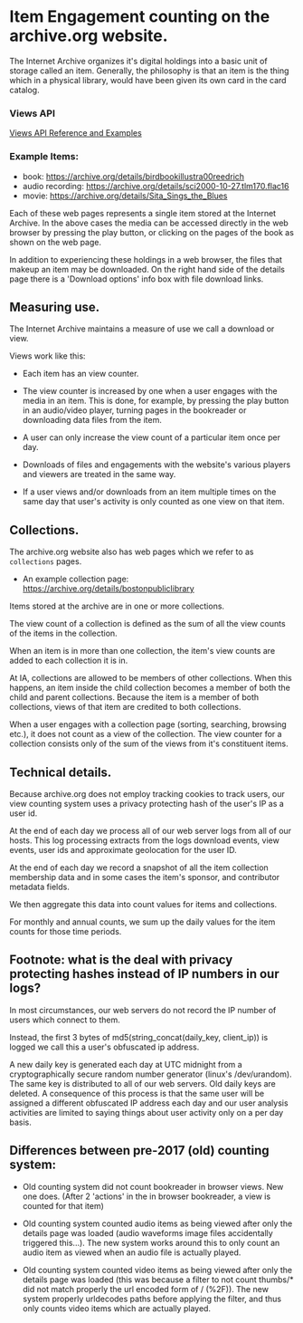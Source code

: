 
# Item Engagement counting on the archive.org website.

The Internet Archive organizes it's digital holdings into a basic unit of storage
called an item. Generally, the philosophy is that an item is the thing
which in a physical library, would have been given its own card in the card catalog.

### Views API
[Views API Reference and Examples](views_api.html)

### Example Items:
  * book: https://archive.org/details/birdbookillustra00reedrich
  * audio recording: https://archive.org/details/sci2000-10-27.tlm170.flac16
  * movie: https://archive.org/details/Sita_Sings_the_Blues

Each of these web pages represents a single item stored at the Internet Archive.
In the above cases the media can be accessed directly in the web browser by pressing the play button,
or clicking on the pages of the book as shown on the web page.

In addition to experiencing these holdings in a web browser, the files that makeup
an item may be downloaded. On the right hand side of the details page there is a 'Download options' info box
with file download links.


## Measuring use.

The Internet Archive maintains a measure of use we call a download or view.

Views work like this:

  * Each item has an view counter.

  * The view counter is increased by one when a user engages with the media in an item. This is done, for example, by pressing the play button in an audio/video player, turning pages in the bookreader or downloading data files from the item.

  * A user can only increase the view count of a particular item once per day. 

  * Downloads of files and engagements with the website's various players and viewers are treated in the same way.

  * If a user views and/or downloads from an item multiple times on the same day
    that user's activity is only counted as one view on that item.


## Collections.

The archive.org website also has web pages which we refer to as `collections` pages.

  * An example collection page: https://archive.org/details/bostonpubliclibrary

Items stored at the archive are in one or more collections.

The view count of a collection is defined as the sum of all the view counts of the items in the collection.

When an item is in more than one collection, the item's view counts are added to each collection it is in.

At IA, collections are allowed to be members of other collections.
When this happens, an item inside the child collection becomes a member of both the child and parent collections.
Because the item is a member of both collections, views of that item are credited to both collections.

When a user engages with a collection page (sorting, searching, browsing etc.), it does not count as a view of the collection.
The view counter for a collection consists only of the sum of the views from it's constituent items.




## Technical details.

Because archive.org does not employ tracking cookies to track users, our view counting system uses a privacy protecting hash of the user's IP as a user id.

At the end of each day we process all of our web server logs from all of our hosts.
This log processing extracts from the logs download events, view events, user ids and approximate geolocation for the user ID.

At the end of each day we record a snapshot of all the item collection membership data and in some cases the item's sponsor, and contributor metadata fields.

We then aggregate this data into count values for items and collections.

For monthly and annual counts, we sum up the daily values for the item counts for those time periods.


## Footnote: what is the deal with privacy protecting hashes instead of IP numbers in our logs?

In most circumstances, our web servers do not record the IP number of users which connect to them.

Instead, the first 3 bytes of md5(string_concat(daily_key, client_ip)) is logged we call this a user's obfuscated ip address.

A new daily key is generated each day at UTC midnight from a cryptographically
secure random number generator (linux's /dev/urandom). 
The same key is distributed to all of our web servers.
Old daily keys are deleted. A consequence of this process is
that the same user will be assigned a different obfuscated IP address
each day and our user analysis activities are limited to
saying things about user activity only on a per day basis.


## Differences between pre-2017 (old) counting system:

  * Old counting system did not count bookreader in browser views. New one does. (After 2 'actions' in the in browser bookreader, a view is counted for that item)

  * Old counting system counted audio items as being viewed after only the details page was loaded (audio waveforms image files accidentally triggered this...). The new system works around this to only count an audio item as viewed when an audio file is actually played.

  * Old counting system counted video items as being viewed after only the details page was loaded (this was because a filter to not count thumbs/* did not match properly the url encoded form of / (%2F)). The new system properly urldecodes paths before applying the filter, and thus only counts video items which are actually played.

